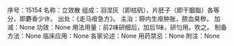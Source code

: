 序号：15154
名称：立效散
组成：羽涅灰（即枯矾）、片胚子（即干胭脂）各等分，即麝香少许。
出处：《走马疳急方》。
主治：聤内生疳肿胀，脓血臭秽。
加减：None
功效：None
用法用量：前2味研细后，加后1味，研匀用。吹之。
制备方法：None
临床应用：None
各家论述：None
用药禁忌：None
附注：None
